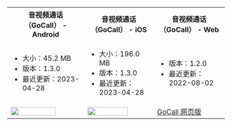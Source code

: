 <table>
  <colgroup>
    <col>
    <col>
    <col>
  </colgroup>
<tbody><tr>
<th>音视频通话（GoCall） - Android</th>
<th>音视频通话（GoCall） - iOS</th>
<th>音视频通话（GoCall） - Web</th>
</tr>
<tr>
<td><ul><li>大小：45.2 MB</li><li>版本：1.3.0</li><li>最近更新：2023-04-28</li></ul></td>
<td><ul><li>大小：196.0 MB</li><li>版本：1.3.0</li><li>最近更新：2023-04-28</li></ul></td>
<td><ul><li>版本：1.2.0</li><li>最近更新：2022-08-02</li></ul></td>
</tr>
<tr>
<td><a href="https://artifact-demo.zego.im/GoCall/GoCall.apk" target="_blank" title="手机扫码体验，或点击图片跳转。"><img src="https://zego-platform-growth.oss-cn-shanghai.aliyuncs.com/official-website/zego/experience-app/img_videocall_app_android%402x.png" width="80%"></a></td>
<td><a href="https://apps.apple.com/cn/app/gocall/id1600603263" target="_blank" title="手机扫码体验，或点击图片跳转。"><img src="https://zego-platform-growth.oss-cn-shanghai.aliyuncs.com/official-website/zego/experience-app/img_videocall_app_ios%402x.png" width="80%"></a></td>
<td><a href="https://gocall.zego.im/#/index" class="md-btn-primary important" target="_blank" title="点击按钮跳转。"><span class="text">GoCall 网页版</span></a></td>
</tr>
</tbody></table>

